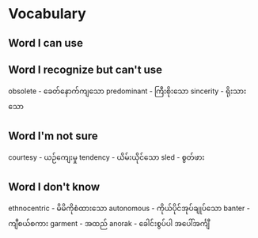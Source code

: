 # Vocabulary

## Word I can use

## Word I recognize but can't use

obsolete - ခေတ်နောက်ကျသော
predominant - ကြီးစိုးသော
sincerity - ရိုးသားသော

## Word I'm not sure

courtesy - ယဉ်ကျေးမှု
tendency - ယိမ်းယိုင်သော
sled - စွတ်ဖား

## Word I don't know

ethnocentric - မိမိကိုစံထားသော
autonomous - ကိုယ်ပိုင်အုပ်ချုပ်သော
banter - ကျီစယ်စကား
garment - အထည်
anorak - ခေါင်းစွပ်ပါ အပေါ်အင်္ကျီ
